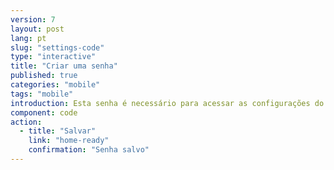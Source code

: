 ```yaml
---
version: 7
layout: post
lang: pt
slug: "settings-code"
type: "interactive"
title: "Criar uma senha"
published: true
categories: "mobile"
tags: "mobile"
introduction: Esta senha é necessário para acessar as configurações do aplicativo. Ela não é necessário para alertar os contatos em caso de emergência.
component: code
action:
  - title: "Salvar"
    link: "home-ready"
    confirmation: "Senha salvo"
---
```

